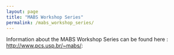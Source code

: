 ```yaml
---
layout: page
title: "MABS Workshop Series"
permalink: /mabs_workshop_series/
---
```


<p>Information about the MABS Workshop Series can be found here : <a href="http://www.pcs.usp.br/~mabs/">http://www.pcs.usp.br/~mabs/</a>: 
</p>

